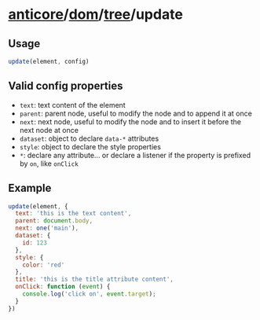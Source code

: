 # [anticore](../../../../../#reference)/[dom](../../#reference)/[tree](../#reference)/<a name="reference">update</a>

## Usage

```js
update(element, config)
```

## Valid config properties

* `text`: text content of the element
* `parent`: parent node, useful to modify the node and to append it at once
* `next`: next node, useful to modify the node and to insert it before the next node at once
* `dataset`: object to declare `data-*` attributes
* `style`: object to declare the style properties
* `*`: declare any attribute... or declare a listener if the property is prefixed by `on`, like `onClick`

## Example
```js
update(element, {
  text: 'this is the text content',
  parent: document.body,
  next: one('main'),
  dataset: {
    id: 123
  },
  style: {
    color: 'red'
  },
  title: 'this is the title attribute content',
  onClick: function (event) {
    console.log('click on', event.target);
  }
})
```
